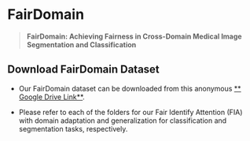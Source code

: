 # FairDomain
>**FairDomain: Achieving Fairness in Cross-Domain Medical Image Segmentation and Classification**
>


## Download FairDomain Dataset
* Our FairDomain dataset can be downloaded from this anonymous [** Google Drive Link**](https://drive.google.com/drive/folders/1InXaCh5JlufZ_7EAn7sCXOqxnmgxphBV?usp=sharing).

* Please refer to each of the folders for our Fair Identify Attention (FIA) with domain adaptation and generalization for classification and segmentation tasks, respectively. 



